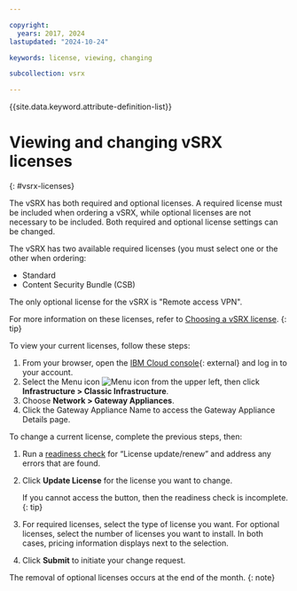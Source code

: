 ```yaml
---

copyright:
  years: 2017, 2024
lastupdated: "2024-10-24"

keywords: license, viewing, changing

subcollection: vsrx

---
```


{{site.data.keyword.attribute-definition-list}}

# Viewing and changing vSRX licenses
{: #vsrx-licenses}

The vSRX has both required and optional licenses. A required license must be included when ordering a vSRX, while optional licenses are not necessary to be included. Both required and optional license settings can be changed.   

The vSRX has two available required licenses (you must select one or the other when ordering:

* Standard
* Content Security Bundle (CSB)

The only optional license for the vSRX is "Remote access VPN". 

For more information on these licenses, refer to [Choosing a vSRX license](/docs/vsrx?topic=vsrx-getting-started#choosing-license).
{: tip}

To view your current licenses, follow these steps:

1. From your browser, open the [IBM Cloud console](/login){: external} and log in to your account.
1. Select the Menu icon ![Menu icon](../../icons/icon_hamburger.svg) from the upper left, then click **Infrastructure > Classic Infrastructure**.
1. Choose **Network > Gateway Appliances**.
1. Click the Gateway Appliance Name to access the Gateway Appliance Details page.

To change a current license, complete the previous steps, then:

1. Run a [readiness check](/docs/vsrx?topic=vsrx-vsrx-readiness) for “License update/renew” and address any errors that are found.
1. Click **Update License** for the license you want to change. 

   If you cannot access the button, then the readiness check is incomplete.
   {: tip}
   
1. For required licenses, select the type of license you want. For optional licenses, select the number of licenses you want to install. In both cases, pricing information displays next to the selection.
1. Click **Submit** to initiate your change request. 

The removal of optional licenses occurs at the end of the month.
{: note}
